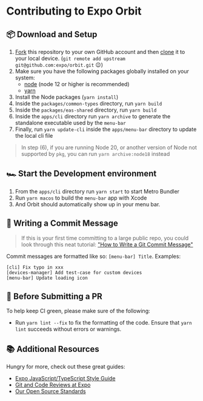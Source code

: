 # Contributing to Expo Orbit

## 📦 Download and Setup

1. [Fork](https://help.github.com/articles/fork-a-repo/) this repository to your own GitHub account and then [clone](https://help.github.com/articles/cloning-a-repository/) it to your local device. (`git remote add upstream git@github.com:expo/orbit.git` 😉)
2. Make sure you have the following packages globally installed on your system:
   - [node](https://nodejs.org/) (node 12 or higher is recommended)
   - [yarn](https://yarnpkg.com/)
3. Install the Node packages (`yarn install`)
4. Inside the `packages/common-types` directory, run `yarn build`
5. Inside the `packages/eas-shared` directory, run `yarn build`
6. Inside the `apps/cli` directory run `yarn archive` to generate the standalone executable used by the `menu-bar`
7. Finally, run `yarn update-cli` inside the `apps/menu-bar` directory to update the local cli file

> In step (6), if you are running Node 20, or another version of Node not supported by `pkg`, you can run `yarn archive:node18` instead

## 🏎️ Start the Development environment

1. From the `apps/cli` directory run `yarn start` to start Metro Bundler
2. Run `yarn macos` to build the `menu-bar` app with Xcode
3. And Orbit should automatically show up in your menu bar.

## 📝 Writing a Commit Message

> If this is your first time committing to a large public repo, you could look through this neat tutorial: ["How to Write a Git Commit Message"](https://chris.beams.io/posts/git-commit/)

Commit messages are formatted like so: `[menu-bar] Title`. Examples:

```
[cli] Fix typo in xxx
[devices-manager] Add test-case for custom devices
[menu-bar] Update loading icon
```

## 🔎 Before Submitting a PR

To help keep CI green, please make sure of the following:

- Run `yarn lint --fix` to fix the formatting of the code. Ensure that `yarn lint` succeeds without errors or warnings.

## 📚 Additional Resources

Hungry for more, check out these great guides:

- [Expo JavaScript/TypeScript Style Guide](https://github.com/expo/expo/blob/master/guides/Expo%20JavaScript%20Style%20Guide.md)
- [Git and Code Reviews at Expo](https://github.com/expo/expo/blob/master/guides/Git%20and%20Code%20Reviews.md)
- [Our Open Source Standards](https://github.com/expo/expo/blob/master/guides/Our%20Open%20Source%20Standards.md)
